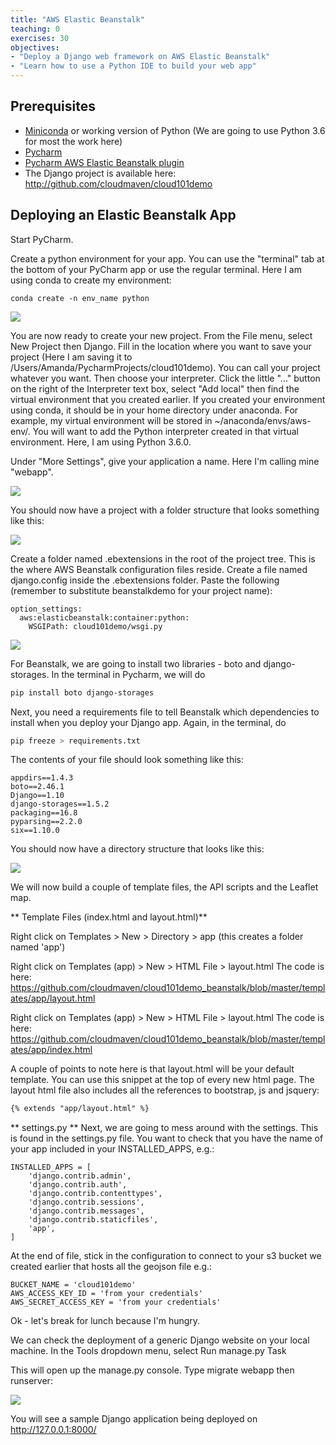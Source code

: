 ```yaml
---
title: "AWS Elastic Beanstalk"
teaching: 0
exercises: 30
objectives:
- "Deploy a Django web framework on AWS Elastic Beanstalk"
- "Learn how to use a Python IDE to build your web app"
---
```

## Prerequisites
- [Miniconda](https://conda.io/miniconda.html) or working version of Python (We are going to use Python 3.6 for most the work here)
- [Pycharm](https://www.jetbrains.com/pycharm/download/)
- [Pycharm AWS Elastic Beanstalk plugin](https://plugins.jetbrains.com/plugin/7388-aws-elastic-beanstalk-integration-for-web-languages)
- The Django project is available here: http://github.com/cloudmaven/cloud101demo

## Deploying an Elastic Beanstalk App

Start PyCharm. 

Create a python environment for your app. You can use the "terminal" tab at the bottom of your PyCharm app or use the regular terminal. Here I am using conda to create my environment:

```
conda create -n env_name python
```

![](/cloud101_webframework/fig/02-elasticbeanstalk-0001.png)


You are now ready to create your new project. From the File menu, select New Project then Django. Fill in the location where you want to save your project (Here I am saving it to /Users/Amanda/PycharmProjects/cloud101demo). You can call your project whatever you want. Then choose your interpreter. Click the little "..." button on the right of the Interpreter text box, select "Add local" then find the virtual environment that you created earlier. If you created your environment using conda, it should be in your home directory under anaconda. For example, my virtual environment will be stored in ~/anaconda/envs/aws-env/. You will want to add the Python interpreter created in that virtual environment. Here, I am using Python 3.6.0. 

Under "More Settings", give your application a name. Here I'm calling mine "webapp". 

![](/cloud101_webframework/fig/02-elasticbeanstalk-0002.png)

You should now have a project with a folder structure that looks something like this:

![](/cloud101_webframework/fig/02-elasticbeanstalk-0003.png)

Create a folder named .ebextensions in the root of the project tree. This is the where AWS Beanstalk configuration files reside. Create a file named django.config inside the .ebextensions folder. Paste the following (remember to substitute beanstalkdemo for your project name):

~~~
option_settings:
  aws:elasticbeanstalk:container:python:
    WSGIPath: cloud101demo/wsgi.py
~~~

![](/cloud101_webframework/fig/02-elasticbeanstalk-0004.png)

For Beanstalk, we are going to install two libraries - boto and django-storages. In the terminal in Pycharm, we will do

``` bash
pip install boto django-storages
```

Next, you need a requirements file to tell Beanstalk which dependencies to install when you deploy your Django app. Again, in the terminal, do

```bash
pip freeze > requirements.txt
```

The contents of your file should look something like this:

~~~
appdirs==1.4.3
boto==2.46.1
Django==1.10
django-storages==1.5.2
packaging==16.8
pyparsing==2.2.0
six==1.10.0
~~~

You should now have a directory structure that looks like this:

![](/cloud101_webframework/fig/02-elasticbeanstalk-0005.png)

We will now build a couple of template files, the API scripts and the Leaflet map. 

** Template Files (index.html and layout.html)**

Right click on Templates > New > Directory > app (this creates a folder named 'app')

Right click on Templates (app) > New > HTML File > layout.html
The code is here: https://github.com/cloudmaven/cloud101demo_beanstalk/blob/master/templates/app/layout.html

Right click on Templates (app) > New > HTML File > layout.html
The code is here: https://github.com/cloudmaven/cloud101demo_beanstalk/blob/master/templates/app/index.html

A couple of points to note here is that layout.html will be your default template. You can use this snippet at the top of every new html page. The layout html file also includes all the references to bootstrap, js and jsquery:

```html
{% extends "app/layout.html" %}
``` 



** settings.py **
Next, we are going to mess around with the settings. This is found in the settings.py file. You want to check that you have the name of your app included in your INSTALLED_APPS, e.g.:

```
INSTALLED_APPS = [
    'django.contrib.admin',
    'django.contrib.auth',
    'django.contrib.contenttypes',
    'django.contrib.sessions',
    'django.contrib.messages',
    'django.contrib.staticfiles',
    'app',
]
```

At the end of file, stick in the configuration to connect to your s3 bucket we created earlier that hosts all the geojson file e.g.:

~~~
BUCKET_NAME = 'cloud101demo'
AWS_ACCESS_KEY_ID = 'from your credentials'
AWS_SECRET_ACCESS_KEY = 'from your credentials'
~~~

Ok - let's break for lunch because I'm hungry. 

We can check the deployment of a generic Django website on your local machine. In the Tools dropdown menu, select Run manage.py Task

This will open up the manage.py console. Type migrate webapp then runserver:

![](/cloud101_webframework/fig/02-elasticbeanstalk-0006.png)

You will see a sample Django application being deployed on http://127.0.0.1:8000/
